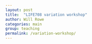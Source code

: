 ```yaml
---
layout: post
title:  "LIFE708 variation workshop"
author: Will Rowe
categories: main
group: teaching
permalink: /variation-workshop/
---
```

